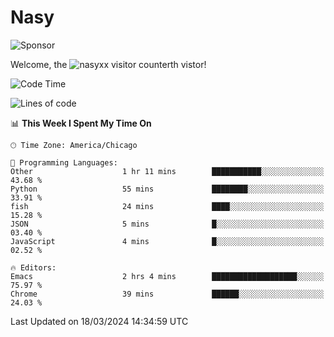 # Nasy

<!--
<p align="center">
<img height="200" src="https://github-readme-stats.vercel.app/api?username=nasyxx&count_private=true&show_icons=true&theme=dracula&include_all_commits=true"/>
<img height="200" src="https://github-readme-stats.vercel.app/api/top-langs/?username=nasyxx&theme=dracula&hide=html,jupyter+notebook&count_private=true&show_icons=true"/>
</p>

  
----------------
-->

![Sponsor](https://img.shields.io/static/v1.svg?label=Sponsor&message=%E2%9D%A4&logo=GitHub&style=flat&color=pink)
 
Welcome, the ![nasyxx visitor counter](https://count.getloli.com/get/@nasyxx?theme=rule34)th vistor!
 
<!--START_SECTION:waka-->
![Code Time](http://img.shields.io/badge/Code%20Time-4%2C354%20hrs%2020%20mins-blue)

![Lines of code](https://img.shields.io/badge/From%20Hello%20World%20I%27ve%20Written-6.3%20million%20lines%20of%20code-blue)

📊 **This Week I Spent My Time On** 

```text
🕑︎ Time Zone: America/Chicago

💬 Programming Languages: 
Other                    1 hr 11 mins        ███████████░░░░░░░░░░░░░░   43.68 % 
Python                   55 mins             ████████░░░░░░░░░░░░░░░░░   33.91 % 
fish                     24 mins             ████░░░░░░░░░░░░░░░░░░░░░   15.28 % 
JSON                     5 mins              █░░░░░░░░░░░░░░░░░░░░░░░░   03.40 % 
JavaScript               4 mins              █░░░░░░░░░░░░░░░░░░░░░░░░   02.52 % 

🔥 Editors: 
Emacs                    2 hrs 4 mins        ███████████████████░░░░░░   75.97 % 
Chrome                   39 mins             ██████░░░░░░░░░░░░░░░░░░░   24.03 % 
```


 Last Updated on 18/03/2024 14:34:59 UTC
<!--END_SECTION:waka-->

<!-- ![visitors](https://visitor-badge.laobi.icu/badge?page_id=nasyxx.nasyxx) -->
